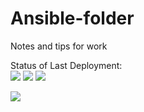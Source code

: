 # Ansible-folder
Notes and tips for work


Status of Last Deployment:
<br>
<img src="https://github.com/extsand/Ansible-folder/workflows/to_arm_servers/badge.svg?branch=master"> 
<img src="https://github.com/extsand/Ansible-folder/.github/workflows/to_arm_servers/badge.svg?branch=master">
<img src="https://github.com/extsand/Ansible-folder/workflows/to_arm_servers/badge.svg?branch=master"><br>

<img src="https://github.com/adv4000/github-actions-part-1-basics/workflows/My-GitHubActions-Basics/badge.svg?branch=master"><br>
